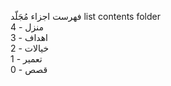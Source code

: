فهرست اجزاء مُجَلّد   list contents folder   
4 - منزل  
3 - اهداف  
2 - خيالات  
1 - تعمير  
0 - قصص  
